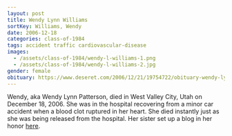 ```yaml
---
layout: post
title: Wendy Lynn Williams
sortKey: Williams, Wendy
date: 2006-12-18
categories: class-of-1984
tags: accident traffic cardiovascular-disease
images:
  - /assets/class-of-1984/wendy-l-williams-1.png
  - /assets/class-of-1984/wendy-l-williams-2.jpg
gender: female
obituary: https://www.deseret.com/2006/12/21/19754722/obituary-wendy-lynn-patterson
---
```

Wendy, aka Wendy Lynn Patterson, died in West Valley City, Utah on December 18, 2006. She was in the hospital recovering from a minor car accident when a blood clot ruptured in her heart. She died instantly just as she was being released from the hospital. Her sister set up a blog in her honor [here](http://www.wendysangelwings.blogspot.com/).

